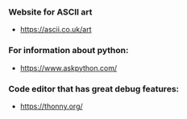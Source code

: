 ### Website for ASCII art
- https://ascii.co.uk/art
### For information about python:
- https://www.askpython.com/
### Code editor that has great debug features:
- https://thonny.org/